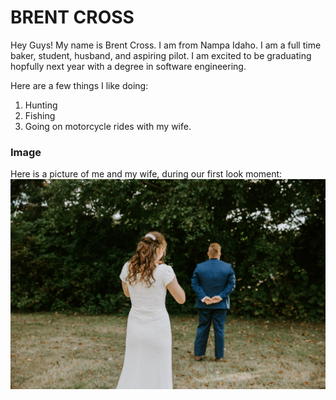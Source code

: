 


# BRENT CROSS
Hey Guys! My name is Brent Cross. I am from Nampa Idaho. I am a full time baker, student, husband, and aspiring pilot. I am excited to be graduating hopfully next year with a degree in software engineering. 


Here are a few things I like doing:
1. Hunting
2. Fishing
3. Going on motorcycle rides with my wife. 


### Image
Here is a picture of me and my wife, during our first look moment:
![Alt text](CIT262-Individual-Repository/7I4B8346.jpg)
